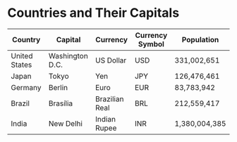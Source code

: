 # Countries and Their Capitals

| **Country**         | **Capital**       | **Currency**        | **Currency Symbol** | **Population** |
|---------------------|-------------------|---------------------|---------------------|----------------|
| United States       | Washington D.C.   | US Dollar           | USD                 | 331,002,651    |
| Japan               | Tokyo             | Yen                 | JPY                 | 126,476,461    |
| Germany             | Berlin            | Euro                | EUR                 | 83,783,942     |
| Brazil              | Brasília          | Brazilian Real      | BRL                 | 212,559,417    |
| India               | New Delhi         | Indian Rupee        | INR                 | 1,380,004,385  |
